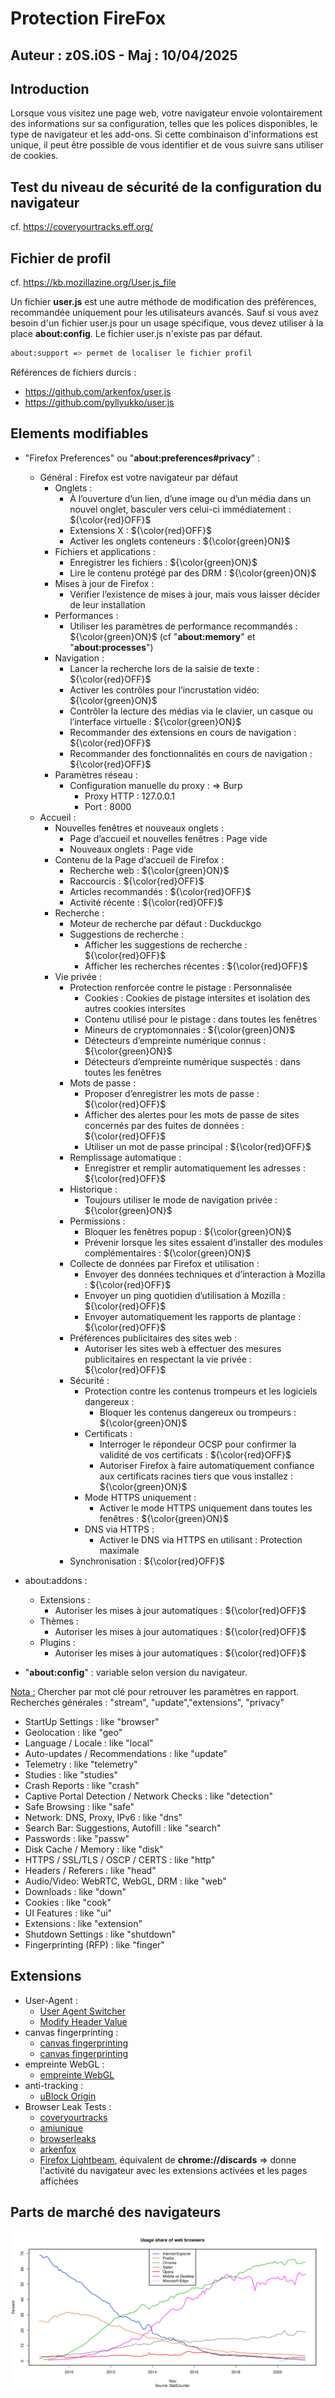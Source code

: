 # Protection FireFox
## Auteur :  z0S.i0S  - Maj : 10/04/2025

## Introduction

Lorsque vous visitez une page web, votre navigateur envoie volontairement des informations sur sa configuration, telles que les polices disponibles, le type de navigateur et les add-ons. Si cette combinaison d'informations est unique, il peut être possible de vous identifier et de vous suivre sans utiliser de cookies.

## Test du niveau de sécurité de la configuration du navigateur

cf. https://coveryourtracks.eff.org/

## Fichier de profil

cf. https://kb.mozillazine.org/User.js_file

Un fichier **user.js** est une autre méthode de modification des préférences, recommandée uniquement pour les utilisateurs avancés. Sauf si vous avez besoin d'un fichier user.js pour un usage spécifique, vous devez utiliser à la place **about:config**. Le fichier user.js n'existe pas par défaut.

```sh
about:support => permet de localiser le fichier profil
```
Références de fichiers durcis :
- https://github.com/arkenfox/user.js
- https://github.com/pyllyukko/user.js

## Elements modifiables

- "Firefox Preferences" ou "**about:preferences#privacy**" :
  - Général : Firefox est votre navigateur par défaut
    - Onglets :
      - À l’ouverture d’un lien, d’une image ou d’un média dans un nouvel onglet, basculer vers celui-ci immédiatement : ${\color{red}OFF}$
      - Extensions X : ${\color{red}OFF}$
      - Activer les onglets conteneurs  : ${\color{green}ON}$
    - Fichiers et applications :
      - Enregistrer les fichiers :  ${\color{green}ON}$
      - Lire le contenu protégé par des DRM : ${\color{green}ON}$
    - Mises à jour de Firefox  :
      - Vérifier l’existence de mises à jour, mais vous laisser décider de leur installation
    - Performances : 
      - Utiliser les paramètres de performance recommandés : ${\color{green}ON}$ (cf "**about:memory**" et "**about:processes**")
    - Navigation :
      - Lancer la recherche lors de la saisie de texte : ${\color{red}OFF}$
      - Activer les contrôles pour l’incrustation vidéo: ${\color{green}ON}$ 
      - Contrôler la lecture des médias via le clavier, un casque ou l’interface virtuelle : ${\color{green}ON}$ 
      - Recommander des extensions en cours de navigation :  ${\color{red}OFF}$
      - Recommander des fonctionnalités en cours de navigation : ${\color{red}OFF}$
    - Paramètres réseau :
      - Configuration manuelle du proxy :  => Burp
        - Proxy HTTP : 127.0.0.1
        - Port : 8000
  - Accueil :
    - Nouvelles fenêtres et nouveaux onglets :
      - Page d’accueil et nouvelles fenêtres : Page vide
      - Nouveaux onglets : Page vide
    - Contenu de la Page d’accueil de Firefox :
      - Recherche web : ${\color{green}ON}$ 
      - Raccourcis : ${\color{red}OFF}$
      - Articles recommandés : ${\color{red}OFF}$
      - Activité récente : ${\color{red}OFF}$
    - Recherche :
      - Moteur de recherche par défaut  : Duckduckgo
      - Suggestions de recherche : 
        - Afficher les suggestions de recherche : ${\color{red}OFF}$
        - Afficher les recherches récentes : ${\color{red}OFF}$
    - Vie privée :
      - Protection renforcée contre le pistage : Personnalisée
        - Cookies : Cookies de pistage intersites et isolation des autres cookies intersites
        - Contenu utilisé pour le pistage : dans toutes les fenêtres
        - Mineurs de cryptomonnaies : ${\color{green}ON}$ 
        - Détecteurs d’empreinte numérique connus : ${\color{green}ON}$ 
        - Détecteurs d’empreinte numérique suspectés :  dans toutes les fenêtres
      - Mots de passe  :
        - Proposer d’enregistrer les mots de passe : ${\color{red}OFF}$
        - Afficher des alertes pour les mots de passe de sites concernés par des fuites de données : ${\color{red}OFF}$
        - Utiliser un mot de passe principal : ${\color{red}OFF}$
      - Remplissage automatique :
        - Enregistrer et remplir automatiquement les adresses  : ${\color{red}OFF}$
      - Historique :
        - Toujours utiliser le mode de navigation privée : ${\color{green}ON}$
      - Permissions :
        - Bloquer les fenêtres popup : ${\color{green}ON}$
        - Prévenir lorsque les sites essaient d’installer des modules complémentaires : ${\color{green}ON}$
      - Collecte de données par Firefox et utilisation : 
        - Envoyer des données techniques et d’interaction à Mozilla : ${\color{red}OFF}$
        - Envoyer un ping quotidien d’utilisation à Mozilla : ${\color{red}OFF}$
        - Envoyer automatiquement les rapports de plantage : ${\color{red}OFF}$
      - Préférences publicitaires des sites web :
        - Autoriser les sites web à effectuer des mesures publicitaires en respectant la vie privée : ${\color{red}OFF}$
      - Sécurité :
        - Protection contre les contenus trompeurs et les logiciels dangereux :
          - Bloquer les contenus dangereux ou trompeurs : ${\color{green}ON}$
        - Certificats : 
          - Interroger le répondeur OCSP pour confirmer la validité de vos certificats : ${\color{red}OFF}$
          - Autoriser Firefox à faire automatiquement confiance aux certificats racines tiers que vous installez : ${\color{green}ON}$
        - Mode HTTPS uniquement :
          - Activer le mode HTTPS uniquement dans toutes les fenêtres : ${\color{green}ON}$
        - DNS via HTTPS : 
          - Activer le DNS via HTTPS en utilisant : Protection maximale
      - Synchronisation : ${\color{red}OFF}$

- about:addons :
  - Extensions : 
    - Autoriser les mises à jour automatiques : ${\color{red}OFF}$
  - Thèmes :
    - Autoriser les mises à jour automatiques : ${\color{red}OFF}$
  - Plugins : 
    - Autoriser les mises à jour automatiques : ${\color{red}OFF}$

- "**about:config**" : variable selon  version du navigateur. 

<u>Nota :</u> Chercher par mot clé pour retrouver les paramètres en rapport. Recherches générales : "stream", "update","extensions", "privacy"
  
  - StartUp Settings : like "browser"
  - Geolocation : like "geo"
  - Language / Locale : like "local"
  - Auto-updates / Recommendations : like "update"
  - Telemetry : like "telemetry"
  - Studies : like "studies"
  - Crash Reports : like "crash"
  - Captive Portal Detection / Network Checks : like "detection"
  - Safe Browsing : like "safe"
  - Network: DNS, Proxy, IPv6 : like "dns" 
  - Search Bar: Suggestions, Autofill : like "search"
  - Passwords : like "passw"
  - Disk Cache / Memory : like "disk"
  - HTTPS / SSL/TLS / OSCP / CERTS : like "http" 
  - Headers / Referers : like "head"
  - Audio/Video: WebRTC, WebGL, DRM : like "web" 
  - Downloads : like "down"
  - Cookies : like "cook"
  - UI Features : like "ui"
  - Extensions : like "extension"
  - Shutdown Settings : like "shutdown"
  - Fingerprinting (RFP) : like "finger"

## Extensions

- User-Agent : 
  - [User Agent Switcher](https://addons.mozilla.org/fr/firefox/addon/uaswitcher/)
  - [Modify Header Value](https://addons.mozilla.org/fr/firefox/addon/modify-header-value/)
- canvas fingerprinting : 
  - [canvas fingerprinting](https://fr.wikipedia.org/wiki/Canvas_fingerprinting)
  - [canvas fingerprinting](https://addons.mozilla.org/fr/firefox/addon/canvas-fingerprint-defender/)
- empreinte WebGL :
  - [empreinte WebGL](https://addons.mozilla.org/fr/firefox/addon/webgl-fingerprint-defender/)
- anti-tracking :
  - [uBlock Origin](https://addons.mozilla.org/en-US/firefox/addon/ublock-origin/)
- Browser Leak Tests :
    - [coveryourtracks](https://coveryourtracks.eff.org/)
    - [amiunique](https://www.amiunique.org/)
    - [browserleaks](https://browserleaks.com/)
    - [arkenfox](https://arkenfox.github.io/TZP/tzp.html)
    - [Firefox Lightbeam](https://github.com/mozilla/lightbeam-we), équivalent de **chrome://discards** => donne l'activité du navigateur avec les extensions activées et les pages affichées

## Parts de marché des  navigateurs

![alt text](image.png)